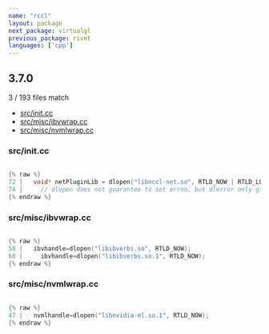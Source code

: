 ```yaml
---
name: "rccl"
layout: package
next_package: virtualgl
previous_package: rivet
languages: ['cpp']
---
```

## 3.7.0
3 / 193 files match

 - [src/init.cc](#srcinitcc)
 - [src/misc/ibvwrap.cc](#srcmiscibvwrapcc)
 - [src/misc/nvmlwrap.cc](#srcmiscnvmlwrapcc)

### src/init.cc

```cpp

{% raw %}
72 |   void* netPluginLib = dlopen("libnccl-net.so", RTLD_NOW | RTLD_LOCAL);
74 |     // dlopen does not guarantee to set errno, but dlerror only gives us a
{% endraw %}

```
### src/misc/ibvwrap.cc

```cpp

{% raw %}
58 |   ibvhandle=dlopen("libibverbs.so", RTLD_NOW);
60 |     ibvhandle=dlopen("libibverbs.so.1", RTLD_NOW);
{% endraw %}

```
### src/misc/nvmlwrap.cc

```cpp

{% raw %}
47 |   nvmlhandle=dlopen("libnvidia-ml.so.1", RTLD_NOW);
{% endraw %}

```